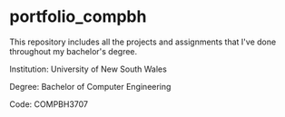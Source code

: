 # portfolio_compbh

This repository includes all the projects and assignments that I've done throughout my bachelor's degree.

Institution: University of New South Wales

Degree: Bachelor of Computer Engineering

Code: COMPBH3707

